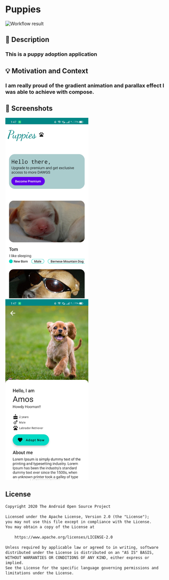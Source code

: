 # Puppies

<!--- Replace <OWNER> with your Github Username and <REPOSITORY> with the name of your repository. -->
<!--- You can find both of these in the url bar when you open your repository in github. -->
![Workflow result](https://github.com/hanupratap/Puppy-adoption/workflows/Check/badge.svg)


## :scroll: Description
<!--- Describe your app in one or two sentences -->
### This is a puppy adoption application


## :bulb: Motivation and Context
<!--- Optionally point readers to interesting parts of your submission. -->
<!--- What are you especially proud of? -->
### I am really proud of the gradient animation and parallax effect I was able to achieve with compose.

## :camera_flash: Screenshots
<!-- You can add more screenshots here if you like -->
<img src="/results/Screenshot_1.jpg" width="260">&emsp;<img src="/results/Screenshot_2.jpg" width="260">

## License
```
Copyright 2020 The Android Open Source Project

Licensed under the Apache License, Version 2.0 (the "License");
you may not use this file except in compliance with the License.
You may obtain a copy of the License at

    https://www.apache.org/licenses/LICENSE-2.0

Unless required by applicable law or agreed to in writing, software
distributed under the License is distributed on an "AS IS" BASIS,
WITHOUT WARRANTIES OR CONDITIONS OF ANY KIND, either express or implied.
See the License for the specific language governing permissions and
limitations under the License.
```
